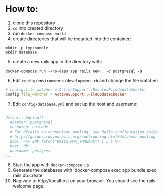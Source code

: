 # How to: 
1. clone this repository
2. `cd` into created directory
3. run `docker-compose build`
4. create directories that will be mounted into the container:
  ~~~
  mkdir -p tmp/bundle
  mkdir database
  ~~~
5. create a new rails app in the directory with:
  ~~~
  docker-compose run --no-deps app rails new . -d postgresql -B
  ~~~
6. Edit `config/environments/development.rb` and change the file watcher:
  ~~~ ruby
  # config.file_watcher = ActiveSupport::EventedFileUpdateChecker
  config.file_watcher = ActiveSupport::FileUpdateChecker
  ~~~
7. Edit `config/database.yml` and set up the host and username:
  ~~~ yml
  ...
  default: &default
    adapter: postgresql
    encoding: unicode
    # For details on connection pooling, see Rails configuration guide
    # http://guides.rubyonrails.org/configuring.html#database-pooling
    pool: <%= ENV.fetch("RAILS_MAX_THREADS") { 5 } %>
    host: db
    username: postgres
  ...
  ~~~
8. Start the app with `docker-compose up`
9. Generate the databases with 'docker-compose exec app bundle exec rails db:create'
10. Nagivate to http://localhost on your browser. You should see the rails welcome page.
